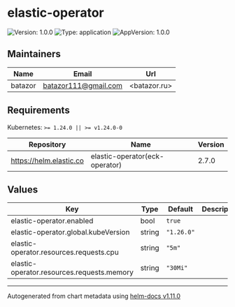 # elastic-operator

![Version: 1.0.0](https://img.shields.io/badge/Version-1.0.0-informational?style=flat-square) ![Type: application](https://img.shields.io/badge/Type-application-informational?style=flat-square) ![AppVersion: 1.0.0](https://img.shields.io/badge/AppVersion-1.0.0-informational?style=flat-square)

## Maintainers

| Name | Email | Url |
| ---- | ------ | --- |
| batazor | <batazor111@gmail.com> | <batazor.ru> |

## Requirements

Kubernetes: `>= 1.24.0 || >= v1.24.0-0`

| Repository | Name | Version |
|------------|------|---------|
| https://helm.elastic.co | elastic-operator(eck-operator) | 2.7.0 |

## Values

| Key | Type | Default | Description |
|-----|------|---------|-------------|
| elastic-operator.enabled | bool | `true` |  |
| elastic-operator.global.kubeVersion | string | `"1.26.0"` |  |
| elastic-operator.resources.requests.cpu | string | `"5m"` |  |
| elastic-operator.resources.requests.memory | string | `"30Mi"` |  |

----------------------------------------------
Autogenerated from chart metadata using [helm-docs v1.11.0](https://github.com/norwoodj/helm-docs/releases/v1.11.0)
